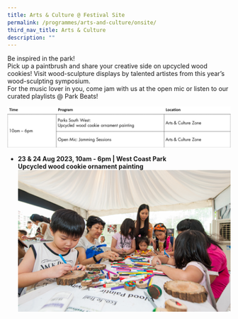 ```yaml
---
title: Arts & Culture @ Festival Site
permalink: /programmes/arts-and-culture/onsite/
third_nav_title: Arts & Culture
description: ""
---
```

Be inspired in the park! <br>
Pick up a paintbrush and share your creative side on upcycled wood cookies! Visit wood\-sculpture displays by talented artistes from this year’s wood\-sculpting symposium. <br>
For the music lover in you, come jam with us at the open mic or listen to our curated playlists @ Park Beats!


![](/images/slide7.jpg)


* **23 &amp; 24 Aug 2023, 10am - 6pm  | West Coast Park** <br>
**Upcycled wood cookie ornament painting**
![Wood Cookie art](/images/parks%20fest%20wood%20cookie%20art.jpg)